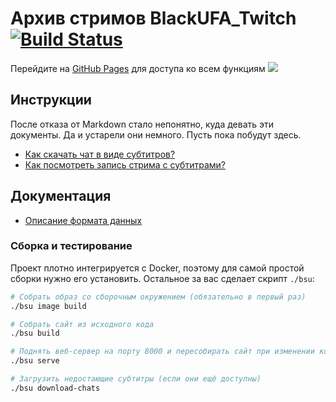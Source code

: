 # Архив стримов BlackUFA_Twitch [![Build Status](https://jenkins.thedrhax.pw/job/BlackSilverUfa/badge/icon)](https://jenkins.thedrhax.pw/job/BlackSilverUfa/)

Перейдите на [GitHub Pages](https://blackufa.thedrhax.pw) для доступа ко всем функциям ![](https://static-cdn.jtvnw.net/emoticons/v1/81274/1.0)

## Инструкции

После отказа от Markdown стало непонятно, куда девать эти документы. Да и устарели они немного. Пусть пока побудут здесь.

* [Как скачать чат в виде субтитров?](tutorials/subtitles.md)
* [Как посмотреть запись стрима с субтитрами?](tutorials/watch-online.md)

## Документация

* [Описание формата данных](data/README.md)

### Сборка и тестирование

Проект плотно интегрируется с Docker, поэтому для самой простой сборки нужно его установить. Остальное за вас сделает скрипт `./bsu`:

```bash
# Собрать образ со сборочным окружением (обязательно в первый раз)
./bsu image build

# Собрать сайт из исходного кода
./bsu build

# Поднять веб-сервер на порту 8000 и пересобирать сайт при изменении кода
./bsu serve

# Загрузить недостающие субтитры (если они ещё доступны)
./bsu download-chats
```
